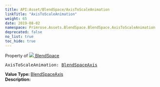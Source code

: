 ```yaml
---
title: API:Asset/BlendSpace/AxisToScaleAnimation
linkTitle: "AxisToScaleAnimation"
weight: 65
date: 2019-08-02
namespace: Primrose.Assets.BlendSpace.BlendSpace.AxisToScaleAnimation
deprecated: false
no_list: true
toc_hide: true
---
```

Property of <a href="/docs/api-reference/Class/BlendSpace"><img src="/icons/silk/default.png"/>&nbsp;BlendSpace</a>
<pre class="method-declaration">
AxisToScaleAnimation: <a class="type" href="/docs/api-reference/Misc/BlendSpaceAxis">BlendSpaceAxis</a></pre>
<b>Value Type: </b>
<a class="type" href="/docs/api-reference/Misc/BlendSpaceAxis">BlendSpaceAxis</a>
<br/>
<b>Description: </b>